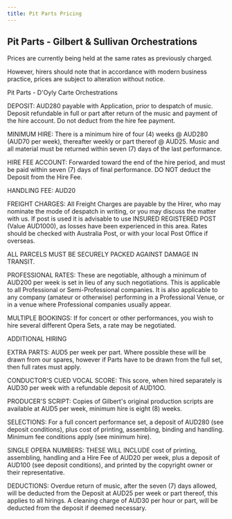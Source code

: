 ```yaml
---
title: Pit Parts Pricing
---
```


## Pit Parts - Gilbert & Sullivan Orchestrations

Prices are currently being held at the same rates as previously charged.

However, hirers should note that in accordance with modern business practice, prices are subject to alteration without notice.

 

Pit Parts - D'Oyly Carte Orchestrations

DEPOSIT: AUD280 payable with Application, prior to despatch of music. Deposit refundable in full or part after return of the music and payment of the hire account. Do not deduct from the hire fee payment.

MINIMUM HIRE: There is a minimum hire of four (4) weeks @ AUD280 (AUD70 per week), thereafter
weekly or part thereof @ AUD25. Music and all material must be returned within seven
(7) days of the last performance.

HIRE FEE ACCOUNT: Forwarded toward the end of the hire period, and must be paid within seven (7) days of final performance. DO NOT deduct the Deposit from the Hire Fee.

HANDLING FEE: AUD20

FREIGHT CHARGES:  All Freight Charges are payable by the Hirer, who may nominate the mode of despatch in writing, or you may discuss the matter with us. If post is used it is advisable to use INSURED REGISTERED POST (Value AUD1000), as losses have been experienced in this area. Rates should be
checked with Australia Post, or with your local Post Office if overseas.

ALL PARCELS MUST BE SECURELY PACKED AGAINST DAMAGE IN TRANSIT.

PROFESSIONAL RATES: These are negotiable, although a minimum of AUD200 per week is set in lieu of any such negotiations. This is applicable to all Professional or Semi-Professional companies. It is also applicable to any company (amateur or otherwise) performing in a Professional Venue, or in a venue where
Professional companies usually appear.
 
MULTIPLE BOOKINGS: If for concert or other performances, you wish to hire several different Opera Sets, a rate may be negotiated.

ADDITIONAL HIRING

EXTRA PARTS: AUD5 per week per part. Where possible these will be drawn from our spares, however if Parts have to be drawn from the full set, then full rates must apply.

CONDUCTOR'S CUED VOCAL SCORE: This score, when hired separately is AUD30 per week with a refundable deposit of AUD1OO.

PRODUCER'S SCRIPT: Copies of Gilbert's original production scripts are available at AUD5 per week, minimum hire is eight (8) weeks.

SELECTIONS: For a full concert performance set, a deposit of AUD280 (see deposit conditions), plus cost of printing, assembling, binding and handling. Minimum fee conditions apply (see minimum hire).

SINGLE OPERA NUMBERS: THESE WILL INCLUDE cost of printing, assembling, handling and a Hire Fee of AUD20 per week, plus a deposit of AUD100 (see deposit conditions), and printed by the copyright owner or their representative.

DEDUCTIONS: Overdue return of music, after the seven (7) days allowed, will be deducted from the Deposit at AUD25 per week or part thereof, this applies to all hirings. A cleaning charge of AUD30 per hour or part, will be deducted from the deposit if deemed necessary.
